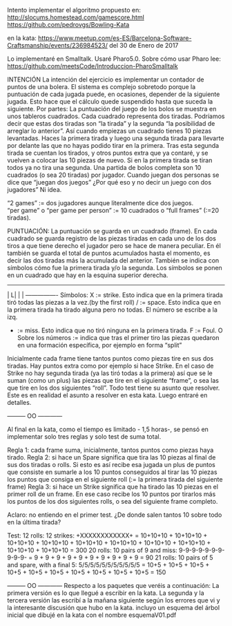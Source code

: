 Intento implementar el algoritmo propuesto en:
http://slocums.homestead.com/gamescore.html
https://github.com/pedrovgs/Bowling-Kata

en la kata:
https://www.meetup.com/es-ES/Barcelona-Software-Craftsmanship/events/236984523/
del 30 de Enero de 2017

Lo implementaré en Smalltalk. Usaré Pharo5.0. Sobre cómo usar Pharo lee: https://github.com/meetsCode/Introduccion-PharoSmalltalk 
 
INTENCIÓN
La intención del ejercicio es implementar un contador de puntos de una bolera. El sistema es complejo sobretodo porque la puntuación de cada jugada puede, en ocasiones, depender de la siguiente jugada. Esto hace que el cálculo quede suspendido hasta que suceda la siguiente.
Por partes:
La puntuación del juego de los bolos se muestra en unos tableros cuadrados. Cada cuadrado representa dos tiradas. Podríamos decir que estas dos tiradas son “la tirada” y la segunda “la posibilidad de arreglar lo anterior”. Así cuando empiezas un cuadrado tienes 10 piezas levantadas. Haces la primera tirada y luego una segunda tirada para llevarte por delante las que no hayas podido tirar en la primera. Tras esta segunda tirada se cuentan los tirados, y otros puntos extra que ya contaré, y se vuelven a colocar las 10 piezas de nuevo. Si en la primera tirada se tiran todos ya no tira una segunda. Una partida de bolos completa son 10 cuadrados (o sea 20 tiradas) por jugador. Cuando juegan dos personas se dice que “juegan dos juegos” ¿Por qué eso y no decir un juego con dos jugadores” Ni idea.

“2 games”				 := dos jugadores aunque literalmente dice dos juegos.  
“per game” o “per game per person”	 := 10 cuadrados o “full frames” (:=20 tiradas).

PUNTUACIÓN:
La puntuación se guarda en un cuadrado (frame). En cada cuadrado se guarda registro de las piezas tiradas en cada uno de los dos tiros a que tiene derecho el jugador pero se hace de manera peculiar. En él también se guarda el total de puntos acumulados hasta el momento, es decir las dos tiradas más la acumulada del anterior. También se indica con símbolos cómo fue la primera tirada y/o la segunda. Los símbolos se ponen en un cuadrado que hay en la esquina superior derecha.
______
|   L|
|    |
—————-
Símbolos: 
X := strike. Esto indica que en la primera tirada tiró todas las piezas a la vez.(by the first roll) 
/ := space. Esto indica que en la primera tirada ha tirado alguna pero no todas. El número se escribe a la izq.
- := miss. Esto indica que no tiró ninguna en la primera tirada.
F := Foul. 
O Sobre los números := indica que tras el primer tiro las piezas quedaron en una formación específica, por ejemplo en forma “split”

Inicialmente cada frame tiene tantos puntos como piezas tire en sus dos tiradas. Hay puntos extra como por ejemplo si hace Strike. En el caso de Strike no hay segunda tirada (ya las tiró todas a la primera) así que se le suman (como un plus) las piezas que tire en el siguiente “frame”, o sea las que tire en los dos siguientes “roll”.
Todo test tiene su asunto que resolver. Este es en realidad el asunto a resolver en esta kata. Luego entraré en detalles.

——— OO ————

Al final en la kata, como el tiempo es limitado - 1,5 horas-, se pensó en implementar solo tres reglas y solo test de suma total.

Regla 1: cada frame suma, inicialmente, tantos puntos como piezas haya tirado.
Regla 2: si hace un Spare significa que tira las 10 piezas al final de sus dos tiradas o rolls. Si esto es así recibe esa jugada un plus de puntos que consiste en sumarle a los 10 puntos conseguidos al tirar las 10 piezas los puntos que consiga en el siguiente roll (:= la primera tirada del siguiente frame)
Regla 3: si hace un Strike significa que ha tirado las 10 piezas en el primer roll de un frame. En ese caso recibe los 10 puntos por tirarlos más los puntos de los dos siguientes rolls, o sea del siguiente frame completo.

Aclaro: no entiendo en el primer test. ¿De donde salen tantos 10 sobre todo en la última tirada?

Test: 
    12 rolls: 12 strikes: +XXXXXXXXXXXX+ = 10+10+10 + 10+10+10 + 10+10+10 + 10+10+10 + 10+10+10 + 10+10+10 + 10+10+10 + 10+10+10 + 10+10+10 + 10+10+10 = 300
    20 rolls: 10 pairs of 9 and miss: 9-9-9-9-9-9-9-9-9-9- = 9 + 9 + 9 + 9 + 9 + 9 + 9 + 9 + 9 + 9 = 90
    21 rolls: 10 pairs of 5 and spare, with a final 5: 5/5/5/5/5/5/5/5/5/5/5 = 10+5 + 10+5 + 10+5 + 10+5 + 10+5 + 10+5 + 10+5 + 10+5 + 10+5 + 10+5 = 150


——— OO ————
Respecto a los paquetes que veréis a continuación:
La primera versión es lo que llegué a escribir en la kata.
La segunda y la tercera versión las escribí a la mañana siguiente según los errores que vi y la interesante discusión que hubo en la kata.
incluyo un esquema del árbol inicial que dibujé en la kata con el nombre esquemaV01.pdf






